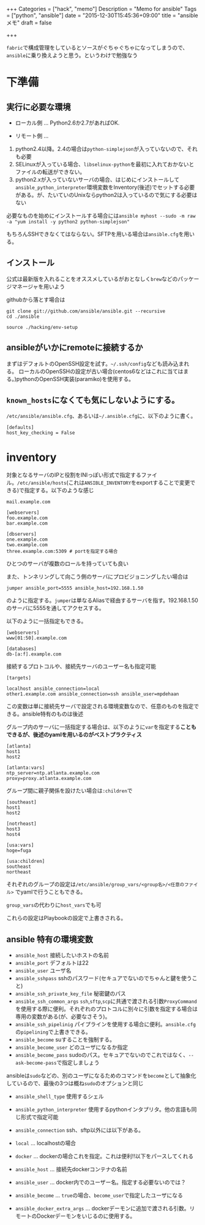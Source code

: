 +++
Categories = ["hack", "memo"]
Description = "Memo for ansible"
Tags = ["python", "ansible"]
date = "2015-12-30T15:45:36+09:00"
title = "ansibleメモ"
draft = false

+++

`fabric`で構成管理をしているとソースがぐちゃぐちゃになってしまうので、`ansible`に乗り換えようと思う。というわけで勉強なう

# 下準備

## 実行に必要な環境

* ローカル側 ... Python2.6か2.7があればOK.

* リモート側 ...
 1. python2.4以降。2.4の場合は`python-simplejson`が入っていないので、それも必要
 2. SELinuxが入っている場合、`libselinux-python`を最初に入れておかないとファイルの転送ができない。
 3. python2.xが入っていないサーバの場合、はじめにインストールして`ansible_python_interpreter`環境変数をInventory(後述)でセットする必要がある。が、たいていのUnixならpython2は入っているので気にする必要はない

必要なものを始めにインストールする場合には`ansible myhost --sudo -m raw -a "yum install -y python2 python-simplejson"`

もちろんSSHできなくてはならない。SFTPを用いる場合は`ansible.cfg`を用いる。

## インストール

公式は最新版を入れることをオススメしているがおとなしく`brew`などのパッケージマネージャを用いよう

githubから落とす場合は

```
git clone git://github.com/ansible/ansible.git --recursive
cd ./ansible

source ./hacking/env-setup
```

## ansibleがいかにremoteに接続するか

まずはデフォルトのOpenSSH設定を試す。`~/.ssh/config`なども読み込まれる。
ローカルのOpenSSHの設定が古い場合(centos6などはこれに当てはまる。)pythonのOpenSSH実装(paramiko)を使用する。

## `known_hosts`になくても気にしないようにする。

`/etc/ansible/ansible.cfg`、あるいは`~/.ansible.cfg`に、以下のように書く。

```
[defaults]
host_key_checking = False

```

# inventory

対象となるサーバのIPと役割をINIっぽい形式で指定するファイル。`/etc/ansible/hosts`(これは`ANSIBLE_INVENTORY`をexportすることで変更できる)で指定する。以下のような感じ

```
mail.example.com

[webservers]
foo.example.com
bar.example.com

[dbservers]
one.example.com
two.example.com
three.example.com:5309 # portを指定する場合

```

ひとつのサーバが複数のロールを持っていても良い

また、トンネリングして向こう側のサーバにプロビジョニングしたい場合は

```
jumper ansible_port=5555 ansible_host=192.168.1.50
```

のように指定する。`jumper`は単なるAliasで経由するサーバを指す。192.168.1.50のサーバに5555を通してアクセスする。

以下のように一括指定もできる。

```
[webservers]
www[01:50].example.com

[databases]
db-[a:f].example.com
```

接続するプロトコルや、接続先サーバのユーザー名も指定可能

```
[targets]

localhost ansible_connection=local
other1.example.com ansible_connection=ssh ansible_user=mpdehaan

```

この変数は単に接続先サーバで設定される環境変数なので、任意のものを指定できる。ansible特有のものは後述

グループ内のサーバに一括指定する場合は、以下のように`var`を指定する**こともできるが、後述のyamlを用いるのがベストプラクティス**

```
[atlanta]
host1
host2

[atlanta:vars]
ntp_server=ntp.atlanta.example.com
proxy=proxy.atlanta.example.com
```

グループ間に親子関係を設けたい場合は`:children`で

```
[southeast]
host1
host2

[notrheast]
host3
host4

[usa:vars]
hoge=fuga

[usa:children]
southeast
northeast
```

それぞれのグループの設定は`/etc/ansible/group_vars/<group名>/<任意のファイル>` でyamlで行うこともできる。

`group_vars`の代わりに`host_vars`でも可

これらの設定はPlaybookの設定で上書きされる。

## ansible 特有の環境変数

* `ansible_host` 接続したいホストの名前
* `ansible_port` デフォルトは22
* `ansible_user` ユーザ名
* `ansible_sshpass` sshのパスワード(セキュアでないのでちゃんと鍵を使うこと)
* `ansible_ssh_private_key_file` 秘密鍵のパス
* `ansible_ssh_common_args` `ssh`,`sftp`,`scp`に共通で渡される引数`ProxyCommand`を使用する際に便利。それぞれのプロトコルに別々に引数を指定する場合は専用の変数がある(が、必要なさそう)。
* `ansible_ssh_pipelinig` パイプラインを使用する場合に便利。`ansible.cfg`の`pipelining`で上書きできる。
* `ansible_become` suすることを強制する。
* `ansible_become_user` どのユーザになるか指定
* `ansible_become_pass` sudoのパス。セキュアでないのでこれではなく、`--ask-become-pass`で指定しましょう

ansibleは`sudo`などの、別のユーザになるためのコマンドを`become`として抽象化しているので、最後の3つは概ね`sudo`のオプションと同じ
* `ansible_shell_type` 使用するシェル
* `ansible_python_interpreter` 使用するpythonインタプリタ。他の言語も同じ形式で指定可能

* `ansible_connection` ssh、sftp以外には以下がある。
 * `local` ... localhostの場合
 * `docker` ... dockerの場合これを指定。これは便利!!以下をパースしてくれる
  * `ansible_host` ... 接続先dockerコンテナの名前
  * `ansible_user` ... docker内でのユーザー名。指定する必要ないのでは？
  * `ansible_become` ... `true`の場合、`become_user`で指定したユーザになる
  * `ansible_docker_extra_args` ... dockerデーモンに追加で渡される引数。リモートのDockerデーモンをいじるのに使用する。

